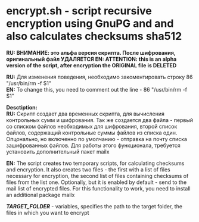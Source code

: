 # encrypt.sh - script recursive encryption using GnuPG and and also calculates checksums sha512

**RU: ВНИМАНИЕ: это альфа версия скрипта. После шифрования, оригинальный файл УДАЛЯЕТСЯ
EN: ATTENTION: this is an alpha version of the script, after encryption the ORIGINAL file is DELETED**

**RU:** Для изменения поведения, необходимо закоментировать строку  86 "/usr/bin/rm -f $1"   
**EN:** To change this, you need to comment out the line - 86 "/usr/bin/rm -f $1"

**Desctiption:  
RU:** Скрипт создает два временных скрипта, для вычисления контрольных сумм и шифрования. Так же создается два файла - первый со списком файлов необходимых для шифрования, второй список файлов, содержащий контрольные суммы файлов из списка один. Опцонально, но включенно по умолчанию - отправка на почту списка зашифрованных файлов. Для работы этого функционала, требуется установить дополнительный пакет mailx

**EN:** The script creates two temporary scripts, for calculating checksums and encryption. It also creates two files - the first with a list of files necessary for encryption, the second list of files containing checksums of files from the list one. Optionally, but it is enabled by default - send to the mail list of encrypted files. For this functionality to work, you need to install an additional package mailx


**_TARGET_FOLDER_** - variables, specifies the path to the target folder, the files in which you want to encrypt


